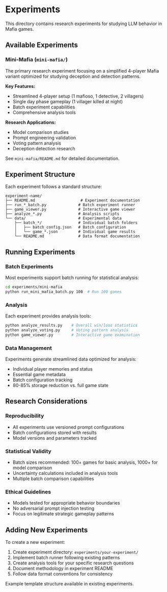# Experiments

This directory contains research experiments for studying LLM behavior in Mafia games.

## Available Experiments

### Mini-Mafia (`mini-mafia/`)

The primary research experiment focusing on a simplified 4-player Mafia variant optimized for studying deception and detection patterns.

**Key Features:**
- Streamlined 4-player setup (1 mafioso, 1 detective, 2 villagers)
- Single day phase gameplay (1 villager killed at night)
- Batch experiment capabilities
- Comprehensive analysis tools

**Research Applications:**
- Model comparison studies
- Prompt engineering validation
- Voting pattern analysis
- Deception detection research

See `mini-mafia/README.md` for detailed documentation.

## Experiment Structure

Each experiment follows a standard structure:

```
experiment-name/
├── README.md                    # Experiment documentation
├── run_*_batch.py              # Batch experiment runner
├── game_viewer.py              # Interactive game viewer
├── analyze_*.py                # Analysis scripts
└── data/                       # Experimental data
    ├── batch_*/                # Individual batch folders
    │   ├── batch_config.json   # Batch configuration
    │   └── game_*.json         # Individual game results
    └── README.md               # Data format documentation
```

## Running Experiments

### Batch Experiments

Most experiments support batch running for statistical analysis:

```bash
cd experiments/mini-mafia
python run_mini_mafia_batch.py 100  # Run 100 games
```

### Analysis

Each experiment provides analysis tools:

```bash
python analyze_results.py    # Overall win/loss statistics
python analyze_voting.py     # Voting pattern analysis
python game_viewer.py        # Interactive game examination
```

### Data Management

Experiments generate streamlined data optimized for analysis:
- Individual player memories and status
- Essential game metadata
- Batch configuration tracking
- 80-85% storage reduction vs. full game state

## Research Considerations

### Reproducibility
- All experiments use versioned prompt configurations
- Batch configurations stored with results
- Model versions and parameters tracked

### Statistical Validity
- Batch sizes recommended: 100+ games for basic analysis, 1000+ for model comparison
- Uncertainty calculations included in analysis tools
- Multiple batch comparison capabilities

### Ethical Guidelines
- Models tested for appropriate behavior boundaries
- No adversarial prompt injection testing
- Focus on legitimate strategic gameplay patterns

## Adding New Experiments

To create a new experiment:

1. Create experiment directory: `experiments/your-experiment/`
2. Implement batch runner following existing patterns
3. Create analysis tools for your specific research questions
4. Document methodology in experiment README
5. Follow data format conventions for consistency

Example template structure available in existing experiments.